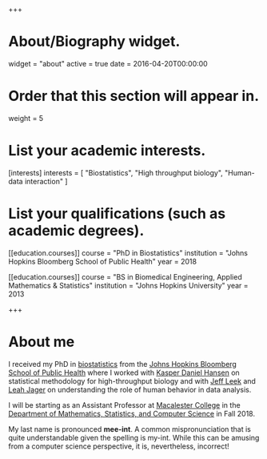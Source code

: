 +++
# About/Biography widget.
widget = "about"
active = true
date = 2016-04-20T00:00:00

# Order that this section will appear in.
weight = 5

# List your academic interests.
[interests]
  interests = [
    "Biostatistics",
    "High throughput biology",
    "Human-data interaction"
  ]

# List your qualifications (such as academic degrees).
[[education.courses]]
  course = "PhD in Biostatistics"
  institution = "Johns Hopkins Bloomberg School of Public Health"
  year = 2018

[[education.courses]]
  course = "BS in Biomedical Engineering, Applied Mathematics & Statistics"
  institution = "Johns Hopkins University"
  year = 2013
 
+++

# About me

I received my PhD in [biostatistics](http://www.biostat.jhsph.edu/) from the [Johns Hopkins Bloomberg School of Public Health](https://www.jhsph.edu/) where I worked with [Kasper Daniel Hansen](http://www.hansenlab.org/) on statistical methodology for high-throughput biology and with [Jeff Leek](http://jtleek.com/) and [Leah Jager](https://www.jhsph.edu/faculty/directory/profile/2909/leah-r-jager) on understanding the role of human behavior in data analysis.

I will be starting as an Assistant Professor at [Macalester College](https://www.macalester.edu/) in the [Department of Mathematics, Statistics, and Computer Science](https://www.macalester.edu/mscs/) in Fall 2018.

My last name is pronounced **mee-int**. A common mispronunciation that is quite understandable given the spelling is my-int. While this can be amusing from a computer science perspective, it is, nevertheless, incorrect!
